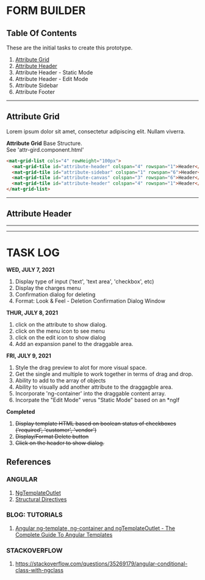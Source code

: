 # FORM BUILDER  

## Table Of Contents  
These are the initial tasks to create this prototype.  
1. [Attribute Grid](#attribute-grid)
1. [Attribute Header](#attribute-header)  
1. Attribute Header - Static Mode  
1. Attribute Header - Edit Mode  
1. Attribute Sidebar  
1. Attribute Footer  

---  

## Attribute Grid  
Lorem ipsum dolor sit amet, consectetur adipiscing elit. Nullam viverra.  
  
**Attribute Grid** Base Structure.  
See 'attr-gird.component.html'
```html  
<mat-grid-list cols="4" rowHeight="100px">
  <mat-grid-tile id="attribute-header" colspan="4" rowspan="1">Header</mat-grid-tile>
  <mat-grid-tile id="attribute-sidebar" colspan="1" rowspan="6">Header</mat-grid-tile>
  <mat-grid-tile id="attribute-canvas" colspan="3" rowspan="6">Header</mat-grid-tile>
  <mat-grid-tile id="attribute-header" colspan="4" rowspan="1">Header</mat-grid-tile>
</mat-grid-list>
```

---  

## Attribute Header  



---  
---  

# TASK LOG 

**WED, JULY 7, 2021**  
1. Display type of input ('text', 'text area', 'checkbox', etc)
1. Display the charges menu  
1. Confirmation dialog for deleting
1. Format: Look & Feel - Deletion Confirmation Dialog Window

**THUR, JULY 8, 2021**  
1. click on the attribute to show dialog.
1. click on the menu icon to see menu 
1. click on the edit icon to show dialog 
1. Add an expansion panel to the draggable area.


**FRI, JULY 9, 2021** 
1. Style the drag preview to alot for more visual space. 
1. Get the single and multiple to work together in terms of drag and drop.
1. Ability to add to the array of objects
1. Ability to visually add another attribute to the draggagble area. 
1. Incorporate 'ng-container' into the draggable content array.
1. Incorpate the "Edit Mode" verus "Static Mode" based on an *ngIf


**Completed**  
1. ~~Display template HTML based on boolean status of checkboxes ('required', 'customer', 'vendor')~~ 
1. ~~Display/Format Delete button~~
1. ~~Click on the header to show dialog.~~

## References 

### ANGULAR 
1. [NgTemplateOutlet](https://angular.io/api/common/NgTemplateOutlet)
1. [Structural Directives](https://angular.io/guide/structural-directives) 

### BLOG: TUTORIALS 
1. [Angular ng-template, ng-container and ngTemplateOutlet - The Complete Guide To Angular Templates](https://blog.angular-university.io/angular-ng-template-ng-container-ngtemplateoutlet/)

### STACKOVERFLOW 
1. https://stackoverflow.com/questions/35269179/angular-conditional-class-with-ngclass
